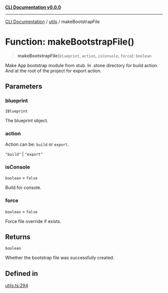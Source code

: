 [**CLI Documentation v0.0.0**](../../README.md)

***

[CLI Documentation](../../modules.md) / [utils](../README.md) / makeBootstrapFile

# Function: makeBootstrapFile()

> **makeBootstrapFile**(`blueprint`, `action`, `isConsole`, `force`): `boolean`

Make App bootstrap module from stub.
In .stone directory for build action.
And at the root of the project for export action.

## Parameters

### blueprint

`IBlueprint`

The blueprint object.

### action

Action can be: `build` or `export`.

`"build"` | `"export"`

### isConsole

`boolean` = `false`

Build for console.

### force

`boolean` = `false`

Force file override if exists.

## Returns

`boolean`

Whether the bootstrap file was successfully created.

## Defined in

[utils.ts:294](https://github.com/stonemjs/cli/blob/b2251afafa869f82f017c134bddb19013c7883b6/src/utils.ts#L294)
